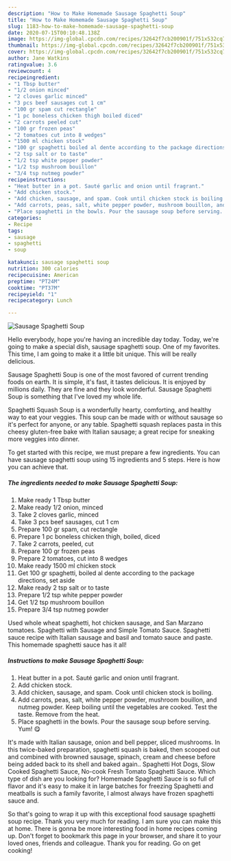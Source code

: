 ```yaml
---
description: "How to Make Homemade Sausage Spaghetti Soup"
title: "How to Make Homemade Sausage Spaghetti Soup"
slug: 1183-how-to-make-homemade-sausage-spaghetti-soup
date: 2020-07-15T00:10:48.138Z
image: https://img-global.cpcdn.com/recipes/32642f7cb200901f/751x532cq70/sausage-spaghetti-soup-recipe-main-photo.jpg
thumbnail: https://img-global.cpcdn.com/recipes/32642f7cb200901f/751x532cq70/sausage-spaghetti-soup-recipe-main-photo.jpg
cover: https://img-global.cpcdn.com/recipes/32642f7cb200901f/751x532cq70/sausage-spaghetti-soup-recipe-main-photo.jpg
author: Jane Watkins
ratingvalue: 3.6
reviewcount: 4
recipeingredient:
- "1 Tbsp butter"
- "1/2 onion minced"
- "2 cloves garlic minced"
- "3 pcs beef sausages cut 1 cm"
- "100 gr spam cut rectangle"
- "1 pc boneless chicken thigh boiled diced"
- "2 carrots peeled cut"
- "100 gr frozen peas"
- "2 tomatoes cut into 8 wedges"
- "1500 ml chicken stock"
- "100 gr spaghetti boiled al dente according to the package directions set aside"
- "2 tsp salt or to taste"
- "1/2 tsp white pepper powder"
- "1/2 tsp mushroom bouillon"
- "3/4 tsp nutmeg powder"
recipeinstructions:
- "Heat butter in a pot. Sauté garlic and onion until fragrant."
- "Add chicken stock."
- "Add chicken, sausage, and spam. Cook until chicken stock is boiling."
- "Add carrots, peas, salt, white pepper powder, mushroom bouillon, and nutmeg powder. Keep boiling until the vegetables are cooked. Test the taste. Remove from the heat."
- "Place spaghetti in the bowls. Pour the sausage soup before serving. Yum! 😋"
categories:
- Recipe
tags:
- sausage
- spaghetti
- soup

katakunci: sausage spaghetti soup 
nutrition: 300 calories
recipecuisine: American
preptime: "PT24M"
cooktime: "PT37M"
recipeyield: "1"
recipecategory: Lunch

---
```



![Sausage Spaghetti Soup](https://img-global.cpcdn.com/recipes/32642f7cb200901f/751x532cq70/sausage-spaghetti-soup-recipe-main-photo.jpg)

Hello everybody, hope you're having an incredible day today. Today, we're going to make a special dish, sausage spaghetti soup. One of my favorites. This time, I am going to make it a little bit unique. This will be really delicious.

Sausage Spaghetti Soup is one of the most favored of current trending foods on earth. It is simple, it's fast, it tastes delicious. It is enjoyed by millions daily. They are fine and they look wonderful. Sausage Spaghetti Soup is something that I've loved my whole life.

Spaghetti Squash Soup is a wonderfully hearty, comforting, and healthy way to eat your veggies. This soup can be made with or without sausage so it&#39;s perfect for anyone, or any table. Spaghetti squash replaces pasta in this cheesy gluten-free bake with Italian sausage; a great recipe for sneaking more veggies into dinner.


To get started with this recipe, we must prepare a few ingredients. You can have sausage spaghetti soup using 15 ingredients and 5 steps. Here is how you can achieve that.

<!--inarticleads1-->

##### The ingredients needed to make Sausage Spaghetti Soup:

1. Make ready 1 Tbsp butter
1. Make ready 1/2 onion, minced
1. Take 2 cloves garlic, minced
1. Take 3 pcs beef sausages, cut 1 cm
1. Prepare 100 gr spam, cut rectangle
1. Prepare 1 pc boneless chicken thigh, boiled, diced
1. Take 2 carrots, peeled, cut
1. Prepare 100 gr frozen peas
1. Prepare 2 tomatoes, cut into 8 wedges
1. Make ready 1500 ml chicken stock
1. Get 100 gr spaghetti, boiled al dente according to the package directions, set aside
1. Make ready 2 tsp salt or to taste
1. Prepare 1/2 tsp white pepper powder
1. Get 1/2 tsp mushroom bouillon
1. Prepare 3/4 tsp nutmeg powder


Used whole wheat spaghetti, hot chicken sausage, and San Marzano tomatoes. Spaghetti with Sausage and Simple Tomato Sauce. Spaghetti sauce recipe with Italian sausage and basil and tomato sauce and paste. This homemade spaghetti sauce has it all! 

<!--inarticleads2-->

##### Instructions to make Sausage Spaghetti Soup:

1. Heat butter in a pot. Sauté garlic and onion until fragrant.
1. Add chicken stock.
1. Add chicken, sausage, and spam. Cook until chicken stock is boiling.
1. Add carrots, peas, salt, white pepper powder, mushroom bouillon, and nutmeg powder. Keep boiling until the vegetables are cooked. Test the taste. Remove from the heat.
1. Place spaghetti in the bowls. Pour the sausage soup before serving. Yum! 😋


It&#39;s made with Italian sausage, onion and bell pepper, sliced mushrooms. In this twice-baked preparation, spaghetti squash is baked, then scooped out and combined with browned sausage, spinach, cream and cheese before being added back to its shell and baked again.. Spaghetti Hot Dogs, Slow Cooked Spaghetti Sauce, No-cook Fresh Tomato Spaghetti Sauce. Which type of dish are you looking for? Homemade Spaghetti Sauce is so full of flavor and it&#39;s easy to make it in large batches for freezing Spaghetti and meatballs is such a family favorite, I almost always have frozen spaghetti sauce and. 

So that's going to wrap it up with this exceptional food sausage spaghetti soup recipe. Thank you very much for reading. I am sure you can make this at home. There is gonna be more interesting food in home recipes coming up. Don't forget to bookmark this page in your browser, and share it to your loved ones, friends and colleague. Thank you for reading. Go on get cooking!
